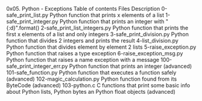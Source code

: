 0x05. Python - Exceptions
Table of contents
Files	Description
0-safe_print_list.py	Python function that prints x elements of a list
1-safe_print_integer.py	Python function that prints an integer with "{:d}".format()
2-safe_print_list_integers.py	Python function that prints the first x elements of a list and only integers
3-safe_print_division.py	Python function that divides 2 integers and prints the result
4-list_division.py	Python function that divides element by element 2 lists
5-raise_exception.py	Python function that raises a type exception
6-raise_exception_msg.py	Python function that raises a name exception with a message
100-safe_print_integer_err.py	Python function that prints an integer (advanced)
101-safe_function.py	Python function that executes a function safely (advanced)
102-magic_calculation.py	Python function found from its ByteCode (advanced)
103-python.c	C functions that print some basic info about Python lists, Python bytes an Python float objects (advanced)
